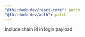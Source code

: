 ```yaml
---
"@thirdweb-dev/react-core": patch
"@thirdweb-dev/auth": patch
---
```


Include chain id in login payload

